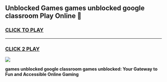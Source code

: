 
## Unblocked Games games unblocked google classroom Play Online 👋
<h3>
<a href="https://news.freeplayer.one?title=games_unblocked_google_classroom&ref=17F">CLICK TO PLAY</a></h3>
<hr>

<h3>
<a href="https://news.freeplayer.one?title=games_unblocked_google_classroom&ref=17F">CLICK 2 PLAY</a>
  
</h3>

<a href="https://news.freeplayer.one?title=games_unblocked_google_classroom&ref=17F/"><img src="https://clearcache.store/games.png"></a>


**games unblocked google classroom games unblocked: Your Gateway to Fun and Accessible Online Gaming**
